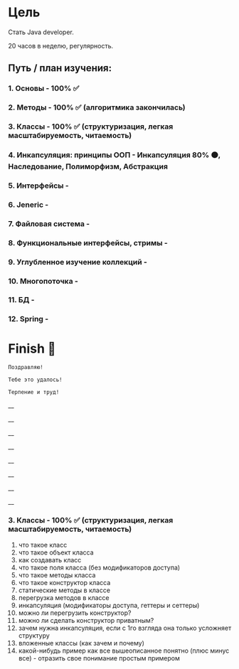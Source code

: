 # Цель

Стать Java developer.

20 часов в неделю, регулярность.

## Путь / план изучения:

### 1. Основы - 100% ✅
### 2. Методы - 100% ✅ (алгоритмика закончилась)
### 3. Классы - 100% ✅ (структуризация, легкая масштабируемость, читаемость)
### 4. Инкапсуляция: принципы ООП - Инкапсуляция 80% 🟠, Наследование, Полиморфизм, Абстракция
### 5. Интерфейсы - 
### 6. Jeneric - 
### 7. Файловая система - 
### 8. Функциональные интерфейсы, стримы - 
### 9. Углубленное изучение коллекций - 
### 10. Многопоточка - 
### 11. БД - 
### 12. Spring - 

# Finish 🏁
    Поздравляю!
    
    Тебе это удалось!

    Терпение и труд!

__

__

__

__

__

__

__

__

### 3. Классы - 100% ✅ (структуризация, легкая масштабируемость, читаемость)
1. что такое класс
2. что такое объект класса
3. как создавать класс
4. что такое поля класса (без модификаторов доступа)
5. что такое методы класса
6. что такое конструктор класса
7. статические методы в классе
8. перегрузка методов в классе
9. инкапсуляция (модификаторы доступа, геттеры и сеттеры)
10. можно ли перегрузить конструктор?
11. можно ли сделать конструктор приватным?
12. зачем нужна инкапсуляция, если с 1го взгляда она только усложняет структуру
13. вложенные классы (как зачем и почему)
14. какой-нибудь пример как все вышеописанное понятно (плюс минус все) - отразить свое понимание простым примером